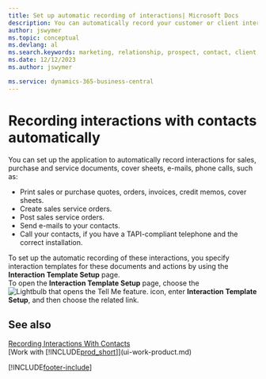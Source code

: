 ```yaml
---
title: Set up automatic recording of interactions| Microsoft Docs
description: You can automatically record your customer or client interactions, for example, for sales, purchase and service documents or phone calls.
author: jswymer
ms.topic: conceptual
ms.devlang: al
ms.search.keywords: marketing, relationship, prospect, contact, client, customer
ms.date: 12/12/2023
ms.author: jswymer

ms.service: dynamics-365-business-central
---
```

# Recording interactions with contacts automatically
You can set up the application to automatically record interactions for sales, purchase and service documents, cover sheets, e-mails, phone calls, such as:

* Print sales or purchase quotes, orders, invoices, credit memos, cover sheets.
* Create sales service orders.
* Post sales service orders.
* Send e-mails to your contacts.
* Call your contacts, if you have a TAPI-compliant telephone and the correct installation.

To set up the automatic recording of these interactions, you specify interaction templates for these documents and actions by using the **Interaction Template Setup** page.  
To open the **Interaction Template Setup** page, choose the ![Lightbulb that opens the Tell Me feature.](media/ui-search/search_small.png "Tell me what you want to do") icon, enter **Interaction Template Setup**, and then choose the related link.

## See also
[Recording Interactions With Contacts](marketing-interactions.md)  
[Work with [!INCLUDE[prod_short](includes/prod_short.md)]](ui-work-product.md)  


[!INCLUDE[footer-include](includes/footer-banner.md)]
